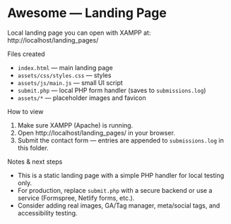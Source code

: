 # Awesome — Landing Page

Local landing page you can open with XAMPP at: http://localhost/landing_pages/

Files created

- `index.html` — main landing page
- `assets/css/styles.css` — styles
- `assets/js/main.js` — small UI script
- `submit.php` — local PHP form handler (saves to `submissions.log`)
- `assets/*` — placeholder images and favicon

How to view

1. Make sure XAMPP (Apache) is running.
2. Open http://localhost/landing_pages/ in your browser.
3. Submit the contact form — entries are appended to `submissions.log` in this folder.

Notes & next steps

- This is a static landing page with a simple PHP handler for local testing only.
- For production, replace `submit.php` with a secure backend or use a service (Formspree, Netlify forms, etc.).
- Consider adding real images, GA/Tag manager, meta/social tags, and accessibility testing.
